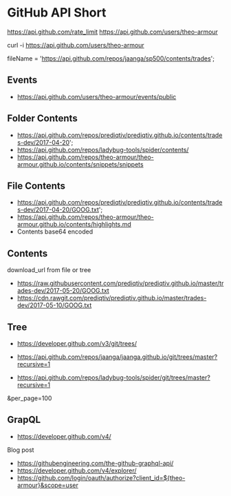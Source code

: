 # GitHub API Short

https://api.github.com/rate_limit
https://api.github.com/users/theo-armour

curl -i https://api.github.com/users/theo-armour

fileName = 'https://api.github.com/repos/jaanga/sp500/contents/trades';


## Events

* https://api.github.com/users/theo-armour/events/public


## Folder Contents

* https://api.github.com/repos/prediqtiv/prediqtiv.github.io/contents/trades-dev/2017-04-20';
* https://api.github.com/repos/ladybug-tools/spider/contents/
* https://api.github.com/repos/theo-armour/theo-armour.github.io/contents/snippets/snippets


## File Contents

* https://api.github.com/repos/prediqtiv/prediqtiv.github.io/contents/trades-dev/2017-04-20/GOOG.txt';
* https://api.github.com/repos/theo-armour/theo-armour.github.io/contents/highlights.md
* Contents base64 encoded


## Contents

download_url from file or tree

* https://raw.githubusercontent.com/prediqtiv/prediqtiv.github.io/master/trades-dev/2017-05-20/GOOG.txt
* https://cdn.rawgit.com/prediqtiv/prediqtiv.github.io/master/trades-dev/2017-05-10/GOOG.txt


## Tree

* https://developer.github.com/v3/git/trees/

* https://api.github.com/repos/jaanga/jaanga.github.io/git/trees/master?recursive=1
* https://api.github.com/repos/ladybug-tools/spider/git/trees/master?recursive=1

&per_page=100


## GrapQL

* https://developer.github.com/v4/

Blog post
* https://githubengineering.com/the-github-graphql-api/
* https://developer.github.com/v4/explorer/
* https://github.com/login/oauth/authorize?client_id=${theo-armour}&scope=user